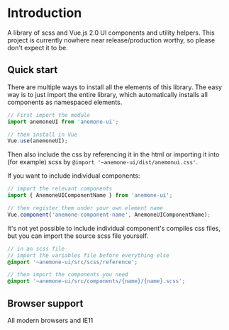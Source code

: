 # Introduction

A library of scss and Vue.js 2.0 UI components and utility helpers. 
This project is currently nowhere near release/production worthy, so
please don't expect it to be. 

## Quick start
There are multiple ways to install all the elements of this library. The easy 
way is to just import the entire library, which automatically installs all 
components as namespaced elements. 

```javascript
// First import the module
import anemoneUI from 'anemone-ui';

// then install in Vue
Vue.use(anemoneUI);
``` 

Then also include the css by referencing it in the html or importing it into 
(for example) scss by ```@import '~anemone-ui/dist/anemonui.css'```. 

If you want to include individual components:

```javascript
// import the relevant components
import { AnemoneUIComponentName } from 'anemone-ui';

// then register them under your own element name
Vue.component('anemone-component-name', AnemoneUIComponentName);
```

It's not yet possible to include individual component's 
compiles css files, but you can import the source scss file yourself.

```scss
// in an scss file
// import the variables file before everything else
@import '~anemone-ui/src/scss/reference';

// then import the components you need
@import '~anemone-ui/src/components/{name}/{name}.scss';
```

## Browser support
All modern browsers and IE11